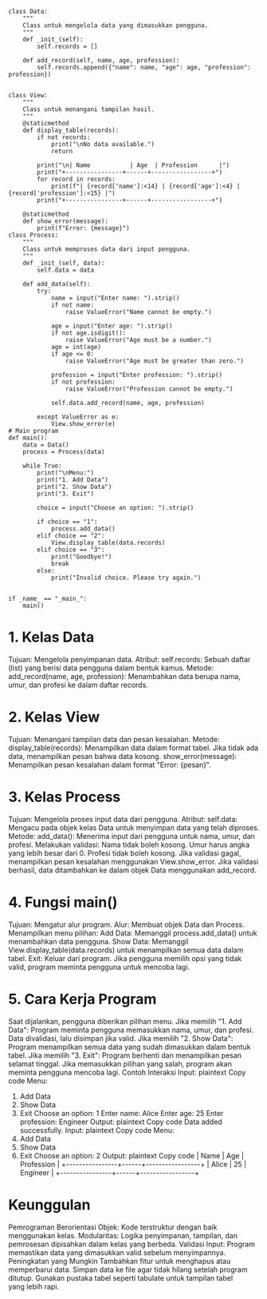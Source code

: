 ```
class Data:
    """
    Class untuk mengelola data yang dimasukkan pengguna.
    """
    def _init_(self):
        self.records = []

    def add_record(self, name, age, profession):
        self.records.append({"name": name, "age": age, "profession": profession})


class View:
    """
    Class untuk menangani tampilan hasil.
    """
    @staticmethod
    def display_table(records):
        if not records:
            print("\nNo data available.")
            return

        print("\n| Name           | Age  | Profession      |")
        print("+----------------+------+-----------------+")
        for record in records:
            print(f"| {record['name']:<14} | {record['age']:<4} | {record['profession']:<15} |")
        print("+----------------+------+-----------------+")

    @staticmethod
    def show_error(message):
        print(f"Error: {message}")
class Process:
    """
    Class untuk memproses data dari input pengguna.
    """
    def _init_(self, data):
        self.data = data

    def add_data(self):
        try:
            name = input("Enter name: ").strip()
            if not name:
                raise ValueError("Name cannot be empty.")

            age = input("Enter age: ").strip()
            if not age.isdigit():
                raise ValueError("Age must be a number.")
            age = int(age)
            if age <= 0:
                raise ValueError("Age must be greater than zero.")

            profession = input("Enter profession: ").strip()
            if not profession:
                raise ValueError("Profession cannot be empty.")

            self.data.add_record(name, age, profession)

        except ValueError as e:
            View.show_error(e)
# Main program
def main():
    data = Data()
    process = Process(data)

    while True:
        print("\nMenu:")
        print("1. Add Data")
        print("2. Show Data")
        print("3. Exit")

        choice = input("Choose an option: ").strip()

        if choice == "1":
            process.add_data()
        elif choice == "2":
            View.display_table(data.records)
        elif choice == "3":
            print("Goodbye!")
            break
        else:
            print("Invalid choice. Please try again.")


if _name_ == "_main_":
    main()
```
# 1. Kelas Data
Tujuan: Mengelola penyimpanan data.
Atribut:
self.records: Sebuah daftar (list) yang berisi data pengguna dalam bentuk kamus.
Metode:
add_record(name, age, profession): Menambahkan data berupa nama, umur, dan profesi ke dalam daftar records.

# 2. Kelas View
Tujuan: Menangani tampilan data dan pesan kesalahan.
Metode:
display_table(records):
Menampilkan data dalam format tabel.
Jika tidak ada data, menampilkan pesan bahwa data kosong.
show_error(message):
Menampilkan pesan kesalahan dalam format "Error: {pesan}".

# 3. Kelas Process
Tujuan: Mengelola proses input data dari pengguna.
Atribut:
self.data: Mengacu pada objek kelas Data untuk menyimpan data yang telah diproses.
Metode:
add_data():
Menerima input dari pengguna untuk nama, umur, dan profesi.
Melakukan validasi:
Nama tidak boleh kosong.
Umur harus angka yang lebih besar dari 0.
Profesi tidak boleh kosong.
Jika validasi gagal, menampilkan pesan kesalahan menggunakan View.show_error.
Jika validasi berhasil, data ditambahkan ke dalam objek Data menggunakan add_record.

# 4. Fungsi main()
Tujuan: Mengatur alur program.
Alur:
Membuat objek Data dan Process.
Menampilkan menu pilihan:
Add Data: Memanggil process.add_data() untuk menambahkan data pengguna.
Show Data: Memanggil View.display_table(data.records) untuk menampilkan semua data dalam tabel.
Exit: Keluar dari program.
Jika pengguna memilih opsi yang tidak valid, program meminta pengguna untuk mencoba lagi.

# 5. Cara Kerja Program
Saat dijalankan, pengguna diberikan pilihan menu.
Jika memilih "1. Add Data":
Program meminta pengguna memasukkan nama, umur, dan profesi.
Data divalidasi, lalu disimpan jika valid.
Jika memilih "2. Show Data":
Program menampilkan semua data yang sudah dimasukkan dalam bentuk tabel.
Jika memilih "3. Exit":
Program berhenti dan menampilkan pesan selamat tinggal.
Jika memasukkan pilihan yang salah, program akan meminta pengguna mencoba lagi.
Contoh Interaksi
Input:
plaintext
Copy code
Menu:
1. Add Data
2. Show Data
3. Exit
Choose an option: 1
Enter name: Alice
Enter age: 25
Enter profession: Engineer
Output:
plaintext
Copy code
Data added successfully.
Input:
plaintext
Copy code
Menu:
1. Add Data
2. Show Data
3. Exit
Choose an option: 2
Output:
plaintext
Copy code
| Name           | Age  | Profession      |
+----------------+------+-----------------+
| Alice          | 25   | Engineer        |
+----------------+------+-----------------+

# Keunggulan
Pemrograman Berorientasi Objek: Kode terstruktur dengan baik menggunakan kelas.
Modularitas: Logika penyimpanan, tampilan, dan pemrosesan dipisahkan dalam kelas yang berbeda.
Validasi Input: Program memastikan data yang dimasukkan valid sebelum menyimpannya.
Peningkatan yang Mungkin
Tambahkan fitur untuk menghapus atau memperbarui data.
Simpan data ke file agar tidak hilang setelah program ditutup.
Gunakan pustaka tabel seperti tabulate untuk tampilan tabel yang lebih rapi.
